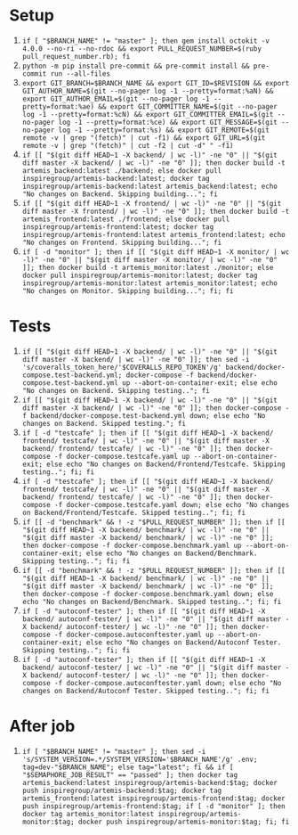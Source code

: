 # Setup
1. ```if [ "$BRANCH_NAME" != "master" ]; then gem install octokit -v 4.0.0 --no-ri --no-rdoc && export PULL_REQUEST_NUMBER=$(ruby pull_request_number.rb); fi```
2. ```python -m pip install pre-commit && pre-commit install && pre-commit run --all-files```
3. ```export GIT_BRANCH=$BRANCH_NAME && export GIT_ID=$REVISION && export GIT_AUTHOR_NAME=$(git --no-pager log -1 --pretty=format:%aN) && export GIT_AUTHOR_EMAIL=$(git --no-pager log -1 --pretty=format:%ae) && export GIT_COMMITTER_NAME=$(git --no-pager log -1 --pretty=format:%cN) && export GIT_COMMITTER_EMAIL=$(git --no-pager log -1 --pretty=format:%ce) && export GIT_MESSAGE=$(git --no-pager log -1 --pretty=format:%s) && export GIT_REMOTE=$(git remote -v | grep "(fetch)" | cut -f1) && export GIT_URL=$(git remote -v | grep "(fetch)" | cut -f2 | cut -d" " -f1)```
4. ```if [[ "$(git diff HEAD~1 -X backend/ | wc -l)" -ne "0" || "$(git diff master -X backend/ | wc -l)" -ne "0" ]]; then docker build -t artemis_backend:latest ./backend; else docker pull inspiregroup/artemis-backend:latest; docker tag inspiregroup/artemis-backend:latest artemis_backend:latest; echo "No changes on Backend. Skipping building..."; fi```
5. ```if [[ "$(git diff HEAD~1 -X frontend/ | wc -l)" -ne "0" || "$(git diff master -X frontend/ | wc -l)" -ne "0" ]]; then docker build -t artemis_frontend:latest ./frontend; else docker pull inspiregroup/artemis-frontend:latest; docker tag inspiregroup/artemis-frontend:latest artemis_frontend:latest; echo "No changes on Frontend. Skipping building..."; fi```
6. ```if [ -d "monitor" ]; then if [[ "$(git diff HEAD~1 -X monitor/ | wc -l)" -ne "0" || "$(git diff master -X monitor/ | wc -l)" -ne "0" ]]; then docker build -t artemis_monitor:latest ./monitor; else docker pull inspiregroup/artemis-monitor:latest; docker tag inspiregroup/artemis-monitor:latest artemis_monitor:latest; echo "No changes on Monitor. Skipping building..."; fi; fi```

# Tests
1. ```if [[ "$(git diff HEAD~1 -X backend/ | wc -l)" -ne "0" || "$(git diff master -X backend/ | wc -l)" -ne "0" ]]; then sed -i 's/coveralls_token_here/'$COVERALLS_REPO_TOKEN'/g' backend/docker-compose.test-backend.yml; docker-compose -f backend/docker-compose.test-backend.yml up --abort-on-container-exit; else echo "No changes on Backend. Skipping testing.."; fi```
2. ```if [[ "$(git diff HEAD~1 -X backend/ | wc -l)" -ne "0" || "$(git diff master -X backend/ | wc -l)" -ne "0" ]]; then docker-compose -f backend/docker-compose.test-backend.yml down; else echo "No changes on Backend. Skipped testing."; fi```
3. ```if [ -d "testcafe" ]; then if [[ "$(git diff HEAD~1 -X backend/ frontend/ testcafe/ | wc -l)" -ne "0" || "$(git diff master -X backend/ frontend/ testcafe/ | wc -l)" -ne "0" ]]; then docker-compose -f docker-compose.testcafe.yaml up --abort-on-container-exit; else echo "No changes on Backend/Frontend/Testcafe. Skipping testing.."; fi; fi```
4. ```if [ -d "testcafe" ]; then if [[ "$(git diff HEAD~1 -X backend/ frontend/ testcafe/ | wc -l)" -ne "0" || "$(git diff master -X backend/ frontend/ testcafe/ | wc -l)" -ne "0" ]]; then docker-compose -f docker-compose.testcafe.yaml down; else echo "No changes on Backend/Frontend/Testcafe. Skipped testing.."; fi; fi```
5. ```if [[ -d "benchmark" && ! -z "$PULL_REQUEST_NUMBER" ]]; then if [[ "$(git diff HEAD~1 -X backend/ benchmark/ | wc -l)" -ne "0" || "$(git diff master -X backend/ benchmark/ | wc -l)" -ne "0" ]]; then docker-compose -f docker-compose.benchmark.yaml up --abort-on-container-exit; else echo "No changes on Backend/Benchmark. Skipping testing.."; fi; fi```
6. ```if [[ -d "benchmark" && ! -z "$PULL_REQUEST_NUMBER" ]]; then if [[ "$(git diff HEAD~1 -X backend/ benchmark/ | wc -l)" -ne "0" || "$(git diff master -X backend/ benchmark/ | wc -l)" -ne "0" ]]; then docker-compose -f docker-compose.benchmark.yaml down; else echo "No changes on Backend/Benchmark. Skipped testing.."; fi; fi```
7. ```if [ -d "autoconf-tester" ]; then if [[ "$(git diff HEAD~1 -X backend/ autoconf-tester/ | wc -l)" -ne "0" || "$(git diff master -X backend/ autoconf-tester/ | wc -l)" -ne "0" ]]; then docker-compose -f docker-compose.autoconftester.yaml up --abort-on-container-exit; else echo "No changes on Backend/Autoconf Tester. Skipping testing.."; fi; fi```
8. ```if [ -d "autoconf-tester" ]; then if [[ "$(git diff HEAD~1 -X backend/ autoconf-tester/ | wc -l)" -ne "0" || "$(git diff master -X backend/ autoconf-tester/ | wc -l)" -ne "0" ]]; then docker-compose -f docker-compose.autoconftester.yaml down; else echo "No changes on Backend/Autoconf Tester. Skipped testing.."; fi; fi```

# After job
1. ```if [ "$BRANCH_NAME" != "master" ]; then sed -i 's/SYSTEM_VERSION=.*/SYSTEM_VERSION='$BRANCH_NAME'/g' .env; tag=dev-"$BRANCH_NAME"; else tag="latest"; fi && if [ "$SEMAPHORE_JOB_RESULT" == "passed" ]; then docker tag artemis_backend:latest inspiregroup/artemis-backend:$tag; docker push inspiregroup/artemis-backend:$tag; docker tag artemis_frontend:latest inspiregroup/artemis-frontend:$tag; docker push inspiregroup/artemis-frontend:$tag; if [ -d "monitor" ]; then docker tag artemis_monitor:latest inspiregroup/artemis-monitor:$tag; docker push inspiregroup/artemis-monitor:$tag; fi; fi```
